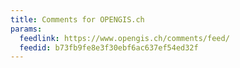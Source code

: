 ```yaml
---
title: Comments for OPENGIS.ch
params:
  feedlink: https://www.opengis.ch/comments/feed/
  feedid: b73fb9fe8e3f30ebf6ac637ef54ed32f
---
```

